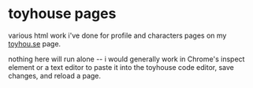 # toyhouse pages

various html work i've done for profile and characters pages on my [toyhou.se](https://toyhou.se/rubic) page.

nothing here will run alone -- i would generally work in Chrome's inspect element or a text editor to paste it into the toyhouse code editor, save changes, and reload a page.